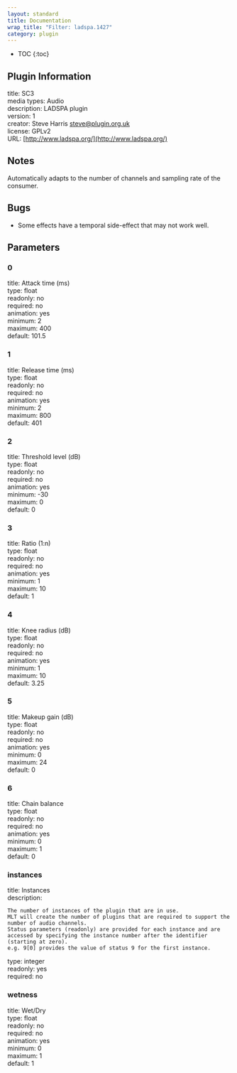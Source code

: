 ```yaml
---
layout: standard
title: Documentation
wrap_title: "Filter: ladspa.1427"
category: plugin
---
```

* TOC
{:toc}

## Plugin Information

title: SC3  
media types:
Audio  
description: LADSPA plugin  
version: 1  
creator: Steve Harris <steve@plugin.org.uk>  
license: GPLv2  
URL: [http://www.ladspa.org/](http://www.ladspa.org/)  

## Notes

Automatically adapts to the number of channels and sampling rate of the consumer.

## Bugs

* Some effects have a temporal side-effect that may not work well.


## Parameters

### 0

title: Attack time (ms)    
type: float  
readonly: no  
required: no  
animation: yes  
minimum: 2  
maximum: 400  
default: 101.5  

### 1

title: Release time (ms)    
type: float  
readonly: no  
required: no  
animation: yes  
minimum: 2  
maximum: 800  
default: 401  

### 2

title: Threshold level (dB)    
type: float  
readonly: no  
required: no  
animation: yes  
minimum: -30  
maximum: 0  
default: 0  

### 3

title: Ratio (1:n)    
type: float  
readonly: no  
required: no  
animation: yes  
minimum: 1  
maximum: 10  
default: 1  

### 4

title: Knee radius (dB)    
type: float  
readonly: no  
required: no  
animation: yes  
minimum: 1  
maximum: 10  
default: 3.25  

### 5

title: Makeup gain (dB)    
type: float  
readonly: no  
required: no  
animation: yes  
minimum: 0  
maximum: 24  
default: 0  

### 6

title: Chain balance    
type: float  
readonly: no  
required: no  
animation: yes  
minimum: 0  
maximum: 1  
default: 0  

### instances

title: Instances    
description:
```
The number of instances of the plugin that are in use.
MLT will create the number of plugins that are required to support the number of audio channels.
Status parameters (readonly) are provided for each instance and are accessed by specifying the instance number after the identifier (starting at zero).
e.g. 9[0] provides the value of status 9 for the first instance.
```
type: integer  
readonly: yes  
required: no  

### wetness

title: Wet/Dry    
type: float  
readonly: no  
required: no  
animation: yes  
minimum: 0  
maximum: 1  
default: 1  

